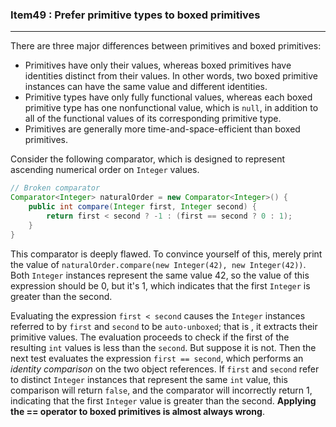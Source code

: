 ### Item49 : Prefer primitive types to boxed primitives

----------

There are three major differences between primitives and boxed primitives:

- Primitives have only their values, whereas boxed primitives have identities distinct from their values. In other words, two boxed primitive instances can have the same value and different identities.
- Primitive types have only fully functional values, whereas each boxed primitive type has one nonfunctional value, which is `null`, in addition to all of the functional values of its corresponding primitive type.
- Primitives are generally more time-and-space-efficient than boxed primitives.

Consider the following comparator, which is designed to represent ascending numerical order on `Integer` values.

```java
// Broken comparator
Comparator<Integer> naturalOrder = new Comparator<Integer>() {
	public int compare(Integer first, Integer second) {
		return first < second ? -1 : (first == second ? 0 : 1); 
	}
}
```

This comparator is deeply flawed. To convince yourself of this, merely print the value of  `naturalOrder.compare(new Integer(42), new Integer(42))`. Both `Integer` instances represent the same value 42, so the value of this expression should be 0, but it's 1, which indicates that the first `Integer` is greater than the second.

Evaluating the expression `first < second` causes the `Integer` instances referred to by `first` and `second` to be `auto-unboxed`; that is , it extracts their primitive values. The evaluation proceeds to check if the first of the resulting `int` values is less than the `second`. But suppose it is not. Then the next test evaluates the expression `first == second`, which performs an *identity comparison* on the two object references. If `first` and `second` refer to distinct `Integer` instances that represent the same `int` value, this comparison will return `false`, and the comparator will incorrectly return 1, indicating that the first `Integer` value is greater than the second. **Applying the == operator to boxed primitives is almost always wrong**.